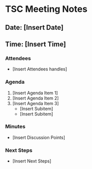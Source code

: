 # TSC Meeting Notes

## Date: [Insert Date]
## Time: [Insert Time]

### Attendees

- [Insert Attendees handles]

### Agenda

1. [Insert Agenda Item 1]
2. [Insert Agenda Item 2]
3. [Insert Agenda Item 3]
    - [Insert Subitem]
    - [Insert Subitem]

### Minutes

- [Insert Discussion Points]

### Next Steps

- [Insert Next Steps]